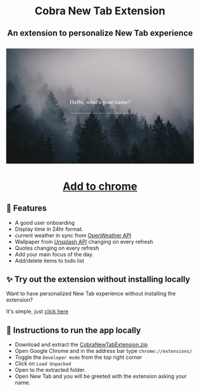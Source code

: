 <div align="center">
  
# Cobra New Tab Extension

## An extension to personalize New Tab experience

</div>

## ![](./showcase.gif)

<div align="center">

# [Add to chrome](https://chrome.google.com/webstore/detail/cobra-tabs/jghgbgogbpnhgobhdlkdbkocahgllpll/)

</div>

## 🚀 Features

- A good user onboarding
- Display time in 24hr format.
- current weather in sync from [OpenWeather API](https://openweathermap.org/)
- Wallpaper from [Unsplash API](https://api.unsplash.com/) changing on every refresh
- Quotes changing on every refresh
- Add your main focus of the day.
- Add/delete items to todo list

## ✨ Try out the extension without installing locally

Want to have personalized New Tab experience without installing the extension?

It's simple, just [click here](https://cobra-tabs.netlify.app/)

## 🔌 Instructions to run the app locally

- Download and extract the [CobraNewTabExtension.zip](https://drive.google.com/drive/folders/1CK17bRej33XGwQ6MeUaNqCvSXI6x2VQB)
- Open Google Chrome and in the address bar type `chrome://extensions/`
- Toggle the `Developer mode` from the top right corner
- Click on `Load Unpacked`
- Open to the extracted folder.
- Open New Tab and you will be greeted with the extension asking your name.
